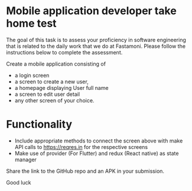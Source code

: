# Mobile application developer take home test

The goal of this task is to assess your proficiency in software engineering that is related to the daily work that we do at Fastamoni. Please follow the instructions below to complete the assessment.

Create a mobile application consisting of 

- a login screen
- a screen to create a new user,
- a homepage displaying User full name
- a screen to edit user detail
- any other screen of your choice.

# Functionality

-  Include appropriate methods to connect the screen above with make API calls to https://reqres.in for the respective screens
-  Make use of provider (For Flutter) and redux (React native) as state manager

Share the link to the GitHub repo and an APK in your submission.

Good luck
